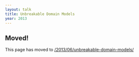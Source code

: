 ```yaml
---
layout: talk
title: Unbreakable Domain Models
year: 2013
---
```



## Moved!

This page has moved to [/2013/06/unbreakable-domain-models/](/2013/06/unbreakable-domain-models/)
